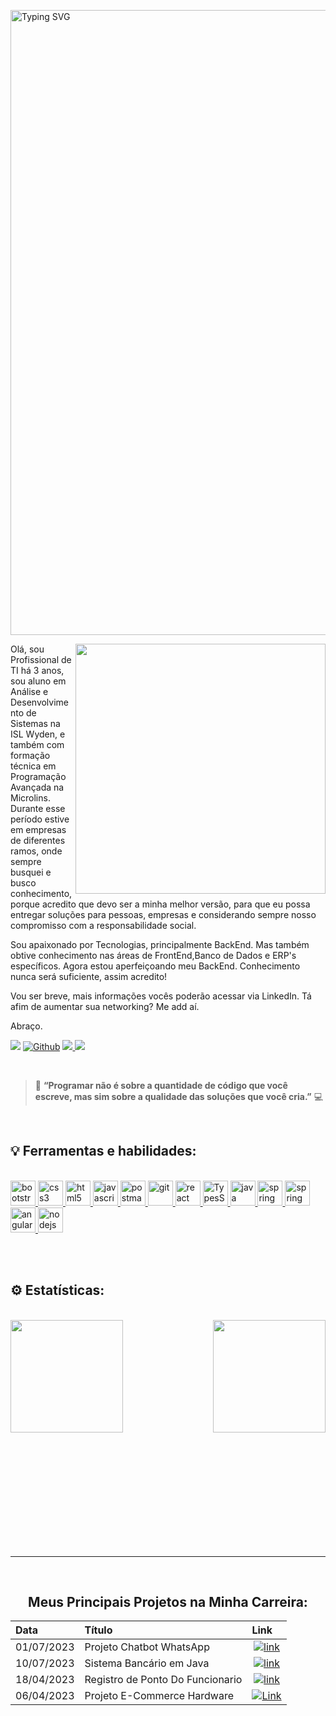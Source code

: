 <div>

  <a href="https://git.io/typing-svg"><img src="https://readme-typing-svg.demolab.com?font=Shadows+Into+Light&pause=1000&color=3BF74E&width=435&lines=Bem+vindo+ao+meu+portif%C3%B3lio" alt="Typing SVG" style='width: 1000px;'/></a>

  <img src="https://media.giphy.com/media/VlqKzQ96z6nutbmsyx/giphy.gif" width="400px" align="right" />
</div>


Olá, sou Profissional de TI há 3 anos, sou aluno em Análise e Desenvolvimento de Sistemas na ISL Wyden,
e também com formação técnica em Programação Avançada na Microlins.
Durante esse período estive em empresas de diferentes ramos, onde sempre busquei e busco conhecimento,
porque acredito que devo ser a minha melhor versão, para que eu possa entregar soluções para pessoas,
empresas e considerando sempre nosso compromisso com a responsabilidade social.

Sou apaixonado por Tecnologias, principalmente BackEnd. Mas também obtive conhecimento nas áreas de
FrontEnd,Banco de Dados e ERP's específicos. Agora estou aperfeiçoando meu BackEnd.
Conhecimento nunca será suficiente, assim acredito! 

Vou ser breve, mais informações vocês poderão acessar via LinkedIn. Tá afim de aumentar sua networking? Me add aí.

Abraço.

<a href="https://www.linkedin.com/in/leonardo-2864471b7/" target="_blank"><img src="https://img.shields.io/badge/-LinkedIn-%230077B5?style=for-the-badge&logo=linkedin&logoColor=white"></a>
[![Github](https://img.shields.io/badge/Github-FFF?style=for-the-badge&logo=github&logoColor=0E76A8)](https://github.com/LeonardoRSantos/) <a href =  "mailto:leonardoworkbench@gmail.com"><img src="https://img.shields.io/badge/Gmail-D14836?style=for-the-badge&logo=gmail&logoColor=white" target="_blank"> </a><a href="https://wa.me/5598983554269" target="_blank"><img src="https://img.shields.io/badge/WhatsApp-25D366?style=for-the-badge&logo=whatsapp&logoColor=white"></a>


<br>

> 🚀 **“Programar não é sobre a quantidade de código que você escreve, mas sim sobre a qualidade das soluções que você cria.”** 💻

<br>

<h2 align="left">
  💡 Ferramentas e habilidades:
</h2>

<br>

<div>
  <a href="https://getbootstrap.com" target="_blank" rel="noreferrer">
    <img src="https://skillicons.dev/icons?i=bootstrap"
    alt="bootstrap" width="40" height="40" /> </a>   
  <a href="https://www.w3schools.com/css/" target="_blank" rel="noreferrer"> 
    <img src="https://skillicons.dev/icons?i=css" 
    alt="css3" width="40" height="40" /> </a> 
  <a href="https://www.w3.org/html/" target="_blank" rel="noreferrer"> <img
      src="https://skillicons.dev/icons?i=html"
      alt="html5" width="40" height="40" /> </a> 
  <a href="https://developer.mozilla.org/en-US/docs/Web/JavaScript" target="_blank" rel="noreferrer"> <img
      src="https://skillicons.dev/icons?i=js"
      alt="javascript" width="40" height="40" /> </a>     
  <a href="www.postman.com" target="_blank" rel="noreferrer"> 
    <img src="https://skillicons.dev/icons?i=postman"
    alt="postman" width="40" height="40" /> </a>
  <a href="https://git-scm.com" target="_blank" rel="noreferrer"> 
    <img src="https://skillicons.dev/icons?i=git"
    alt="git" width="40" height="40" /> </a>   
  <a href="https://reactjs.org/" target="_blank" rel="noreferrer"> 
    <img src="https://skillicons.dev/icons?i=react"
    alt="react" width="40" height="40" /> </a>     
  <a href="https://www.typescriptlang.org" target="_blank" rel="noreferrer"> 
    <img src="https://skillicons.dev/icons?i=ts"
    alt="TypesScript" width="40" height="40" /> </a>
  <a href="https://www.java.com" target="_blank" rel="noreferrer"> 
    <img src="https://skillicons.dev/icons?i=java"
    alt="java" width="40" height="40" /> </a>
  <a href="https://spring.io/" target="_blank" rel="noreferrer"> 
    <img src="https://skillicons.dev/icons?i=spring"
    alt="spring" width="40" height="40" /> </a>
  <a href="https://www.postgresql.org/" target="_blank" rel="noreferrer"> 
    <img src="https://skillicons.dev/icons?i=postgres"
    alt="spring" width="40" height="40" /> </a>
  <a href="https://angular.io/" target="_blank" rel="noreferrer"> 
    <img src="https://skillicons.dev/icons?i=angular"
    alt="angular" width="40" height="40" /> </a>
  <a href="https://nodejs.org/en" target="_blank" rel="noreferrer"> 
    <img src="https://skillicons.dev/icons?i=nodejs"
    alt="nodejs" width="40" height="40" /> </a>

</hr>

<br><br>

<h2>⚙️ Estatísticas:</h2>

<br>

<img height="180em"  src="https://github-readme-stats.vercel.app/api?username=LeonardoRSantos&show_icons=true&hide=contribs,prs&cache_seconds=86400&theme=blue-green"/>     
<img height="180em"  align="right" src="https://github-readme-stats.vercel.app/api/top-langs/?username=LeonardoRSantos&layout=compact&langs_count=7&theme=blue-green"/>  







<br><br><br><br><br><br><br><br><br><br>

<hr/>

<br>

<h2 align="center"> Meus Principais Projetos na Minha Carreira: </h2>

<div align="center">
<table>
  <thead>
    <tr align="left">
      <th>Data</th>
      <th>Título</th>
      <th>Link</th>
    </tr>
  </thead>
  <tbody align="left">
    <tr>
      <td>01/07/2023</td>
      <td>Projeto Chatbot WhatsApp</td>
      <td align="center">
        <a href="https://www.linkedin.com/feed/update/urn:li:activity:7102086409447968768/">
           <img align="center" alt="link" src="https://img.shields.io/badge/Link-30A3DC?style=for-the-badge">
        </a>
      </td>
    </tr>
    <tr>
      <td>10/07/2023</td>
      <td>Sistema Bancário em Java</td>
      <td align="center">
        <a href="https://www.linkedin.com/posts/leonardo-2864471b7_bank-appbank-java-activity-7101728452977831937-LMHI?utm_source=share&utm_medium=member_desktop">
           <img align="center" alt="link" src="https://img.shields.io/badge/Link-E94D5F?style=for-the-badge">
        </a>
      </td>
    </tr>
    <tr>
      <td>18/04/2023</td>
      <td>Registro de Ponto Do Funcionario</td>
      <td align="center">
        <a href="https://github.com/LeonardoRSantos/PontoFuncionarioJSF">
           <img align="center" alt="link" src="https://img.shields.io/badge/Link-30A3DC?style=for-the-badge">
        </a>
      </td>    
    </tr>
    <tr>
      <td>06/04/2023</td>
      <td>Projeto E-Commerce Hardware</td>
      <td align="center">
        <a href="https://github.com/LeonardoRSantos/E-commerceHardwareAngular">
           <img align="center" alt="Link" src="https://img.shields.io/badge/Link-E94D5F?style=for-the-badge">
        </a>
      </td>    
    </tr>
  </tbody>
  <tfoot></tfoot>
</table>
</div>



